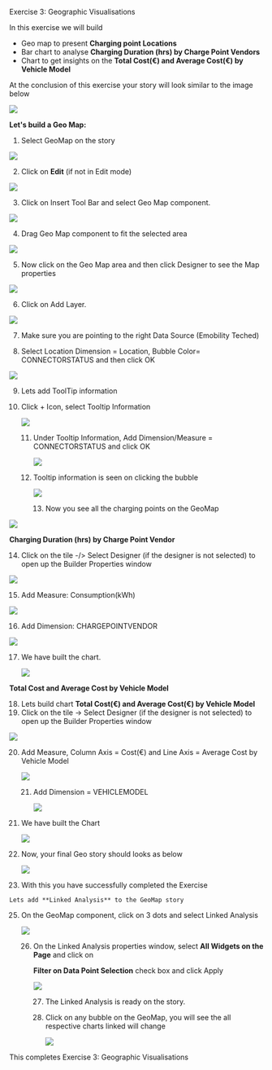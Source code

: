 Exercise 3: Geographic Visualisations

In this exercise we will build

- Geo map to present **Charging point Locations** 
- Bar chart to analyse **Charging Duration (hrs) by Charge Point Vendors**
- Chart to get insights on the **Total Cost(€) and Average Cost(€) by Vehicle Model**



At the conclusion of this exercise your story will look similar to the image below

![](Images/3.Geographic_visualisations_images/image16.png)<!--- {width="5.65in" height="3.189583333333333in"} -->

**Let's build a Geo Map:**

1.  Select GeoMap on the story

![](Images/3.Geographic_visualisations_images/image1.png)<!--- {width="4.80580271216098in" height="1.0972790901137357in"} -->

2.  Click on **Edit** (if not in Edit mode)

![](Images/3.Geographic_visualisations_images/image2.png)<!--- {width="2.2987292213473314in" height="0.826431539807524in"} -->

3.  Click on Insert Tool Bar and select Geo Map component.

![](Images/3.Geographic_visualisations_images/image3.png)<!--- {width="5.145833333333333in" height="2.4368055555555554in"} -->

4.  Drag Geo Map component to fit the selected area

![](Images/3.Geographic_visualisations_images/image4.png)<!--- {width="6.268055555555556in" height="3.8645833333333335in"} -->

5.  Now click on the Geo Map area and then click Designer to see the Map properties

![](Images/3.Geographic_visualisations_images/image5.png)<!--- {width="5.196850393700787in" height="2.173228346456693in"} -->

6.  Click on Add Layer.

![](Images/3.Geographic_visualisations_images/image6.png)<!--- {width="3.2501673228346455in" height="3.368228346456693in"} -->

7.  Make sure you are pointing to the right Data Source (Emobility Teched)

8.  Select Location Dimension = Location, Bubble Color= CONNECTORSTATUS and then click OK

![](Images/3.Geographic_visualisations_images/image7.png)<!--- {width="2.298611111111111in" height="4.96418416447944in"} -->

9. Lets add ToolTip information

10. Click + Icon, select Tooltip Information

    

    ![](Images/3.Geographic_visualisations_images/image7_1.png)<!--- {width="2.298611111111111in" height="4.96418416447944in"} -->

    11. Under Tooltip Information, Add Dimension/Measure = CONNECTORSTATUS and click OK

        

         ![](Images/3.Geographic_visualisations_images/image7_2.png)<!--- {width="2.298611111111111in" height="4.96418416447944in"} -->

    12. Tooltip information is seen on clicking the bubble

        ![](Images/3.Geographic_visualisations_images/image7_3.png)<!--- {width="2.298611111111111in" height="4.96418416447944in"} -->

        13. Now you see all the charging points on the GeoMap

![](Images/3.Geographic_visualisations_images/image8.png)<!--- {width="5.722516404199475in" height="3.555738188976378in"} -->

**Charging Duration (hrs) by Charge Point Vendor**

14. Click on the tile -/> Select Designer (if the designer is not selected) to open up the Builder Properties window

![](Images/3.Geographic_visualisations_images/image9.png)<!--- {width="5.165354330708661in" height="3.1377952755905514in"} -->

15. Add Measure: Consumption(kWh)

![](Images/3.Geographic_visualisations_images/image10.png)<!--- {width="2.8126443569553805in" height="3.4793460192475942in"} -->

16. Add Dimension: CHARGEPOINTVENDOR

![](Images/3.Geographic_visualisations_images/image11.png)<!--- {width="2.8543132108486438in" height="3.465456036745407in"} -->

17. We have built the chart.

    ![](Images/3.Geographic_visualisations_images/image11_1.png)<!--- {width="2.8543132108486438in" height="3.465456036745407in"} -->



**Total Cost and Average Cost by Vehicle Model**

18. Lets build chart **Total Cost(€) and Average Cost(€) by Vehicle Model**
19. Click on the tile -> Select Designer (if the designer is not selected) to open up the Builder Properties window

![](Images/3.Geographic_visualisations_images/image12.png)<!--- {width="2.8543132108486438in" height="3.465456036745407in"} -->

20. Add Measure, Column Axis = Cost(€) and Line Axis = Average Cost by Vehicle Model

    ![](Images/3.Geographic_visualisations_images/image13.png)<!--- {width="2.8543132108486438in" height="3.465456036745407in"} -->

    21. Add Dimension = VEHICLEMODEL

        ![](Images/3.Geographic_visualisations_images/image14.png)<!--- {width="2.8543132108486438in" height="3.465456036745407in"} -->

22. We have built the Chart

    ![](Images/3.Geographic_visualisations_images/image15.png)<!--- {width="2.8543132108486438in" height="3.465456036745407in"} -->

23. Now, your final Geo story should looks as below

    ![](Images/3.Geographic_visualisations_images/image16.png)<!--- {width="5.65in" height="3.189583333333333in"} -->

24.  With this you have successfully completed the Exercise

    Lets add **Linked Analysis** to the GeoMap story

25. On the GeoMap component, click on 3 dots and select Linked Analysis

    ![](Images/3.Geographic_visualisations_images/image17.png)<!--- {width="5.65in" height="3.189583333333333in"} -->

    

    26. On the Linked Analysis properties window, select **All Widgets on the Page** and click on

        **Filter on Data Point Selection** check box and click Apply

        ![](Images/3.Geographic_visualisations_images/image18.png)<!--- {width="5.65in" height="3.189583333333333in"} -->

        27. The Linked Analysis is ready on the story.

        28. Click on any bubble on the GeoMap, you will see the all respective charts linked will change   

            ![](Images/3.Geographic_visualisations_images/image19.png)<!--- {width="5.65in" height="3.189583333333333in"} -->

    

This completes Exercise 3: Geographic Visualisations
